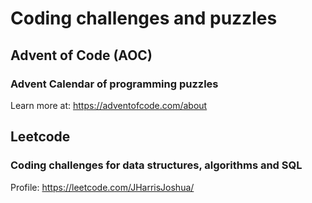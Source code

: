 # Coding challenges and puzzles


## Advent of Code (AOC)
### Advent Calendar of programming puzzles
Learn more at: 
https://adventofcode.com/about

## Leetcode
### Coding challenges for data structures, algorithms and SQL
Profile: https://leetcode.com/JHarrisJoshua/
